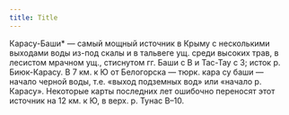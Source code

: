 ```yaml
---
title: Title
---
```


Карасу-Баши* — самый мощный источник в Крыму с несколькими выходами воды из-под
скалы и в тальвеге ущ. среди высоких трав, в лесистом мрачном ущ., стиснутом гг.
Баши с В и Тас-Тау с З; исток р. Биюк-Карасу. В 7 км. к Ю от Белогорска — тюрк.
кара су баши — начало черной воды, т.е. «выход подземных вод» или «начало р.
Карасу». Некоторые карты последних лет ошибочно переносят этот источник на 12
км. к Ю, в верх. р. Тунас В–10.
